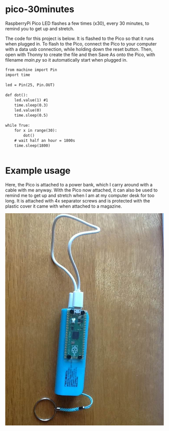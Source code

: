 # pico-30minutes
RaspberryPi Pico LED flashes a few times (x30), every 30 minutes, to remind you to get up and stretch.

The code for this project is below. It is flashed to the Pico so that it runs when plugged in. To flash to the Pico, connect the Pico to your computer with a data usb connection, while holding down the reset button. Then, open with Thonny to create the file and then Save As onto the Pico, with filename *main.py* so it automatically start when plugged in.


```
from machine import Pin
import time

led = Pin(25, Pin.OUT)

def dot():
    led.value(1) #1
    time.sleep(0.3)
    led.value(0)
    time.sleep(0.5)

while True:
    for x in range(30):
        dot()
    # wait half an hour = 1800s
    time.sleep(1800)
    
```

# Example usage
Here, the Pico is attached to a power bank, which I carry around with a cable with me anyway. With the Pico now attached, it can also be used to remind me to get up and stretch when I am at my computer desk for too long. It is attached with 4x separator screws and is protected with the plastic cover it came with when attached to a magazine.


![Pico-30minutes attached to a power bank](thirty.jpg)
